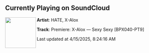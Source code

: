 ## Currently Playing on SoundCloud

[<img align="left" width="100" src="https://i1.sndcdn.com/artworks-0CNpxNi5DbBooMi1-0rNAZw-t500x500.jpg">](https://soundcloud.com/hate_music/premiere-x-alox-sexy-sexy-bpx040-pt9)

**Artist**: HATE, X-Alox 

**Track**: Premiere: X-Alox — Sexy Sexy [BPX040-PT9]

Last updated at 4/15/2025, 8:24:16 AM
